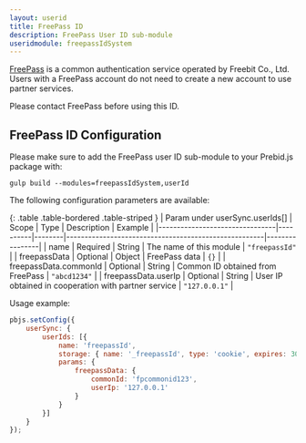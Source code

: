 ```yaml
---
layout: userid
title: FreePass ID
description: FreePass User ID sub-module
useridmodule: freepassIdSystem
---
```


[FreePass](https://freepass-login.com/introduction.html) is a common authentication service operated by Freebit Co., Ltd. Users with a FreePass account do not need to create a new account to use partner services.

Please contact FreePass before using this ID.

## FreePass ID Configuration

Please make sure to add the FreePass user ID sub-module to your Prebid.js package with:

```shell
gulp build --modules=freepassIdSystem,userId
```

The following configuration parameters are available:

{: .table .table-bordered .table-striped }
| Param under userSync.userIds[] | Scope    | Type   | Description                                          | Example        |
|--------------------------------|----------|--------|------------------------------------------------------|----------------|
| name                           | Required | String | The name of this module                              | `"freepassId"` |
| freepassData                   | Optional | Object | FreePass data                                        | `{}`           |
| freepassData.commonId          | Optional | String | Common ID obtained from FreePass                     | `"abcd1234"`   |
| freepassData.userIp            | Optional | String | User IP obtained in cooperation with partner service | `"127.0.0.1"`  |

Usage example:

```javascript
pbjs.setConfig({
    userSync: {
        userIds: [{
            name: 'freepassId',
            storage: { name: '_freepassId', type: 'cookie', expires: 30 },
            params: {
                freepassData: {
                    commonId: 'fpcommonid123',
                    userIp: '127.0.0.1'
                }
            }
        }]
    }
});
```
